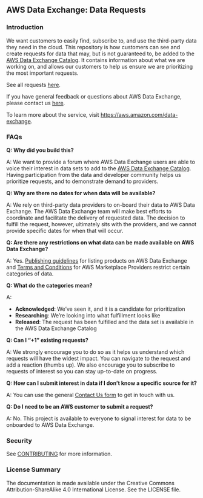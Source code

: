 ## AWS Data Exchange: Data Requests

### Introduction

We want customers to easily find, subscribe to, and use the third-party data they need in the cloud. This repository is how customers can see and create requests for data that may, but is not guaranteed to, be added to the [AWS Data Exchange Catalog](https://aws.amazon.com/marketplace/search/results?ref_=adx_hp_hr_brw&category=d5a43d97-558f-4be7-8543-cce265fe6d9d&FULFILLMENT_OPTION_TYPE=DATA_EXCHANGE&filters=FULFILLMENT_OPTION_TYPE). It contains information about what we are working on, and allows our customers to help us ensure we are prioritizing the most important requests.

See all requests [here](https://github.com/aws/aws-dataexchange-data-requests/issues).

If you have general feedback or questions about AWS Data Exchange, please contact us [here](https://pages.awscloud.com/adx-contact-dex-contact-us.html).

To learn more about the service, visit https://aws.amazon.com/data-exchange.

### FAQs

**Q: Why did you build this?**

A: We want to provide a forum where AWS Data Exchange users are able to voice their interest in data sets to add to the [AWS Data Exchange Catalog]((https://aws.amazon.com/marketplace/search/results?ref_=adx_hp_hr_brw&category=d5a43d97-558f-4be7-8543-cce265fe6d9d&FULFILLMENT_OPTION_TYPE=DATA_EXCHANGE&filters=FULFILLMENT_OPTION_TYPE)). Having participation from the data and developer community helps us prioritize requests, and to demonstrate demand to providers.

**Q: Why are there no dates for when data will be available?**

A: We rely on third-party data providers to on-board their data to AWS Data Exchange. The AWS Data Exchange team will make best efforts to coordinate and facilitate the delivery of requested data. The decision to fulfill the request, however, ultimately sits with the providers, and we cannot provide specific dates for when that will occur.

**Q: Are there any restrictions on what data can be made available on AWS Data Exchange?**

A: Yes. [Publishing guidelines](https://docs.aws.amazon.com/data-exchange/latest/userguide/publishing-guidelines.html) for listing products on AWS Data Exchange and [Terms and Conditions](https://aws.amazon.com/marketplace/management/terms) for AWS Marketplace Providers restrict certain categories of data.

**Q: What do the categories mean?**

A:
 * **Acknowledged**: We’ve seen it, and it is a candidate for prioritization
 * **Researching**: We’re looking into what fulfillment looks like
 * **Released**: The request has been fulfilled and the data set is available in the AWS Data Exchange Catalog

**Q: Can I “+1” existing requests?**

A: We strongly encourage you to do so as it helps us understand which requests will have the widest impact. You can navigate to the request and add a reaction (thumbs up). We also encourage you to subscribe to requests of interest so you can stay up-to-date on progress.

**Q: How can I submit interest in data if I don’t know a specific source for it?**

A: You can use the general [Contact Us form](https://pages.awscloud.com/adx-contact-dex-contact-us.html) to get in touch with us.

**Q: Do I need to be an AWS customer to submit a request?**

A: No. This project is available to everyone to signal interest for data to be onboarded to AWS Data Exchange.

### Security

See [CONTRIBUTING](CONTRIBUTING.md#security-issue-notifications) for more information.

### License Summary

The documentation is made available under the Creative Commons Attribution-ShareAlike 4.0 International License. See the LICENSE file.
